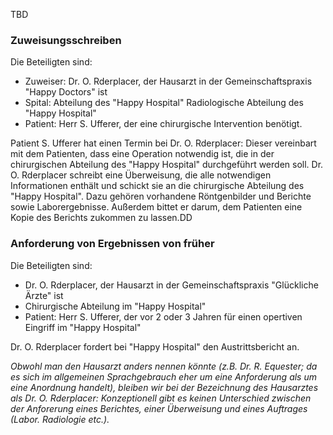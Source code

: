 TBD

### Zuweisungsschreiben
Die Beteiligten sind:

* Zuweiser: Dr. O. Rderplacer, der Hausarzt in der Gemeinschaftspraxis "Happy Doctors" ist
*  Spital:  Abteilung des "Happy Hospital"
 Radiologische Abteilung des "Happy Hospital"
* Patient: Herr S. Ufferer, der eine chirurgische Intervention benötigt.

Patient S. Ufferer hat einen Termin bei Dr. O. Rderplacer: Dieser vereinbart mit dem Patienten, dass eine Operation notwendig ist, die in der chirurgischen Abteilung des "Happy Hospital" durchgeführt werden soll. Dr. O. Rderplacer schreibt eine Überweisung, die alle notwendigen Informationen enthält und schickt sie an die chirurgische Abteilung des "Happy Hospital". Dazu gehören vorhandene Röntgenbilder und Berichte sowie Laborergebnisse. Außerdem bittet er darum, dem Patienten eine Kopie des Berichts zukommen zu lassen.DD

### Anforderung von Ergebnissen von früher
Die Beteiligten sind:

* Dr. O. Rderplacer, der Hausarzt in der Gemeinschaftspraxis "Glückliche Ärzte" ist
* Chirurgische Abteilung im "Happy Hospital"
* Patient: Herr S. Ufferer, der vor 2 oder 3 Jahren für einen opertiven Eingriff im "Happy Hospital"

Dr. O. Rderplacer fordert bei "Happy Hospital" den Austrittsbericht an.

<i>Obwohl man den Hausarzt anders nennen könnte (z.B. Dr. R. Equester; da es sich im allgemeinen Sprachgebrauch eher um eine Anforderung als um eine Anordnung handelt), bleiben wir bei der Bezeichnung des Hausarztes als Dr. O. Rderplacer: Konzeptionell gibt es keinen Unterschied zwischen der Anforerung eines Berichtes, einer Überweisung und eines Auftrages (Labor. Radiologie etc.).<i>